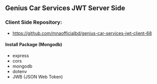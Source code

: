 ## Genius Car Services JWT Server Side 

### Client Side Repository: 
- https://github.com/mnaofficialbd/genius-car-services-jwt-client-68

#### Install Package (Mongodb)
- express
- cors
- mongodb
- dotenv
- JWB (JSON Web Token)